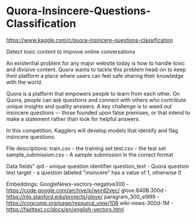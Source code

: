 # Quora-Insincere-Questions-Classification
https://www.kaggle.com/c/quora-insincere-questions-classification

Detect toxic content to improve online conversations

An existential problem for any major website today is how to handle toxic and divisive content. Quora wants to tackle this problem head-on to keep their platform a place where users can feel safe sharing their knowledge with the world.

Quora is a platform that empowers people to learn from each other. On Quora, people can ask questions and connect with others who contribute unique insights and quality answers. A key challenge is to weed out insincere questions -- those founded upon false premises, or that intend to make a statement rather than look for helpful answers.

In this competition, Kagglers will develop models that identify and flag insincere questions.

File descriptions:
train.csv - the training set
test.csv - the test set
sample_submission.csv - A sample submission in the correct format

Data fields"
qid - unique question identifier
question_text - Quora question text
target - a question labeled "insincere" has a value of 1, otherwise 0

Embeddings:
GoogleNews-vectors-negative300 - https://code.google.com/archive/p/word2vec/
glove.840B.300d - https://nlp.stanford.edu/projects/glove/
paragram_300_sl999 - https://cogcomp.org/page/resource_view/106
wiki-news-300d-1M - https://fasttext.cc/docs/en/english-vectors.html
